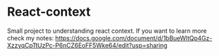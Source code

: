 # React-context
Small project to understanding react context.
If you want to learn more check my notes: https://docs.google.com/document/d/1bBueWltQp4Gz-XzzyqCpTtUzPc-P6nCZ6EoFF5Wke64/edit?usp=sharing